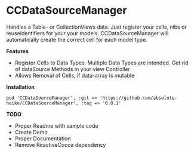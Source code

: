 CCDataSourceManager
===================

Handles a Table- or CollectionViews data. Just register your cells, nibs or reuseIdentifiers for your your models. CCDataSourceManager will automatically create the correct cell for each model type.


__Features__

* Register Cells to Data Types. Multiple Data Types are intended. Get rid of dataSource Methods in your view Controller
* Allows Removal of Cells, if data-array is mutable

__Installation__

```
pod 'CCDataSourceManager', :git => 'https://github.com/absolute-heike/CCDataSourceManager', :tag => '0.0.1'
```


__TODO__

* Proper Readme with sample code
* Create Demo
* Proper Documentation
* Remove ReactiveCocoa dependency
